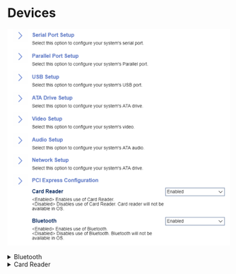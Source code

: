 # Devices #

![](./img/thinkcenter_devices.png)

<details><summary>Bluetooth</summary>

Options:

1.  **Enabled** - Default.
1.	Disabled - disables Bluetooth connections. Bluetooth will not be available in the OS.

| WMI Setting name | Values | SVP or SMP Req'd |
|:---|:---|:---|
| Bluetooth  | Disabled, Enabled | yes |

</details>

<details><summary>Card Reader</summary>

Options:

1.  **Enabled** - Default.
1.  Disabled - disables card reader.

<!-- NO WMI -->

<!-- MODEL: S only -->

</details>

